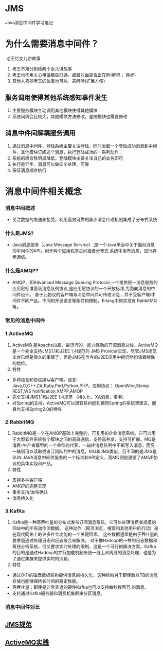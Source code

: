 # JMS
Java消息中间件学习笔记

# 为什么需要消息中间件？
  老王给女儿讲故事
  
1. 老王不用分别给两个女儿讲故事
2. 老王也不用关心电话能否打通，或者对面是否正在听(解耦 ，异步)
3. 其他人喜欢老王的故事也可以，来听听(扩展方便)

## 服务调用使得其他系统感知事件发生

 1. 主要服务模块主动调用其他模块使得其他模块
 2. 系统间耦合比较大，其他模块方法修改，登陆模块也需要修改
 
## 消息中件间解耦服务调用

1. 通过消息中间件，登陆系统主要关注登陆，同时发起一个登陆成功消息到中间件，其他模块订阅这个消息，执行登陆成功的一系列动作；
2. 系统的耦合性明显降低，登陆模块主要关注自己的业务即可
3. 执行是异步，消息可以做安全处理，可靠
4. 保证消息顺序执行

# 消息中间件相关概念 

### 消息中间概述
 
*  关注数据的发送和接受，利用高效可靠的异步消息传递机制集成了分布式系统

### 什么是JMS?
*  Java消息服务（Java Message Service）,是一个Java平台中关于面向消息的中间件的API，用于两个应用程序之间或者分布式
    系统中发布消息，进行异步通信。
    
### 什么是AMQP?
*  AMQP，即Advanced Message Queuing Protocol,一个提供统一消息服务的应用层标准高级消息队列协议,是应用层协议的一个开放标准,为面向消息的中间件设计。    基于此协议的客户端与消息中间件可传递消息，并不受客户端/中间件不同产品，不同的开发语言等条件的限制。Erlang中的实现有 RabbitMQ等。

### 常见的消息中间件

### 1.ActiveMQ
1.  ActiveMQ 是Apache出品，最流行的，能力强劲的开源消息总线。ActiveMQ 是一个完全支持JMS1.1和J2EE 1.4规范的 JMS Provider实现，尽管JMS规范出台已经是很久的事情了，但是JMS在当今的J2EE应用中间仍然扮演着特殊的地位。
2.  特性
*  多种语言和协议编写客户端。语言: Java,C,C++,C#,Ruby,Perl,Python,PHP。应用协议： OpenWire,Stomp REST,WS Notification,XMPP,AMQP
*  完全支持JMS1.1和J2EE 1.4规范 （持久化，XA消息，事务)
*  对Spring的支持，ActiveMQ可以很容易内嵌到使用Spring的系统里面去，而且也支持Spring2.0的特性
### 2.RabbitMQ
1. RabbitMQ是一个在AMQP基础上完整的，可复用的企业消息系统。它可以用于大型软件系统各个模块之间的高效通信，支持高并发，支持可扩展。MQ是消费-生产者模型的一个典型的代表，一端往消息队列中不断写入消息，而另一端则可以读取或者订阅队列中的消息。MQ和JMS类似，但不同的是JMS是SUN JAVA消息中间件服务的一个标准和API定义，而MQ则是遵循了AMQP协议的具体实现和产品。
2. 特性 
*  支持多种客户端
* AMQP的完整实现
* 事务支持/发布确认
* 消息持久化 
### 3.KafKa
1. Kafka是一种高吞吐量的分布式发布订阅消息系统，它可以处理消费者规模的网站中的所有动作流数据。 这种动作（网页浏览，搜索和其他用户的行动）是在现代网络上的许多社会功能的一个关键因素。 这些数据通常是由于吞吐量的要求而通过处理日志和日志聚合来解决。 对于像Hadoop的一样的日志数据和离线分析系统，但又要求实时处理的限制，这是一个可行的解决方案。Kafka的目的是通过Hadoop的并行加载机制来统一线上和离线的消息处理，也是为了通过集群来提供实时的消费。
2. 特性
* 通过O(1)的磁盘数据结构提供消息的持久化，这种结构对于即使数以TB的消息存储也能够保持长时间的稳定性能。
* 高吞吐量：即使是非常普通的硬件Kafka也可以支持每秒数百万 的消息。
* 支持通过Kafka服务器和消费机集群来分区消息。

### 消息中间件对比





## [JMS规范](https://github.com/Letitmiss/JMS/blob/master/JMS%E8%A7%84%E8%8C%83.md)
## [ActiveMQ实践]()







    





